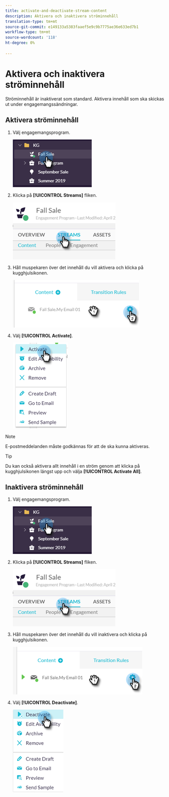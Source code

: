 ```yaml
---
title: activate-and-deactivate-stream-content
description: Aktivera och inaktivera ströminnehåll
translation-type: tm+mt
source-git-commit: e149133a5383faaef5e9c9b7775ae36e633ed7b1
workflow-type: tm+mt
source-wordcount: '118'
ht-degree: 0%

---
```



# Aktivera och inaktivera ströminnehåll

Ströminnehåll är inaktiverat som standard. Aktivera innehåll som ska skickas ut under engagemangssändningar.

## Aktivera ströminnehåll

1. Välj engagemangsprogram.

   ![Bild ett](/help/sky/assets/engagement-programs/activate-and-deactivate-stream-content/activate-and-deactivate-stream-content-1.png)

1. Klicka på **[!UICONTROL Streams]** fliken.

   ![Bild två](/help/sky/assets/engagement-programs/activate-and-deactivate-stream-content/activate-and-deactivate-stream-content-2.png)

1. Håll muspekaren över det innehåll du vill aktivera och klicka på kugghjulsikonen.

   ![Bild tre](/help/sky/assets/engagement-programs/activate-and-deactivate-stream-content/activate-and-deactivate-stream-content-3.png)

1. Välj **[!UICONTROL Activate]**.

   ![Bild fyra](/help/sky/assets/engagement-programs/activate-and-deactivate-stream-content/activate-and-deactivate-stream-content-4.png)

>[!NOTE]
>
>E-postmeddelanden måste godkännas för att de ska kunna aktiveras.

>[!TIP]
>
>Du kan också aktivera allt innehåll i en ström genom att klicka på kugghjulsikonen längst upp och välja **[!UICONTROL Activate All]**.

## Inaktivera ströminnehåll

1. Välj engagemangsprogram.

   ![Bild fem](/help/sky/assets/engagement-programs/activate-and-deactivate-stream-content/activate-and-deactivate-stream-content-5.png)

1. Klicka på **[!UICONTROL Streams]** fliken.

   ![Bild sex](/help/sky/assets/engagement-programs/activate-and-deactivate-stream-content/activate-and-deactivate-stream-content-6.png)

1. Håll muspekaren över det innehåll du vill inaktivera och klicka på kugghjulsikonen.

   ![Bild sju](/help/sky/assets/engagement-programs/activate-and-deactivate-stream-content/activate-and-deactivate-stream-content-7.png)

1. Välj **[!UICONTROL Deactivate]**.

   ![Bild åtta](/help/sky/assets/engagement-programs/activate-and-deactivate-stream-content/activate-and-deactivate-stream-content-8.png)
